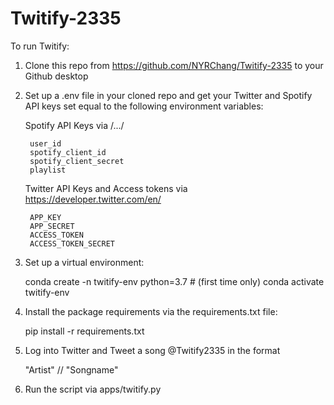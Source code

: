 # Twitify-2335

To run Twitify:

1. Clone this repo from https://github.com/NYRChang/Twitify-2335 to your Github desktop

2. Set up a .env file in your cloned repo and get your Twitter and Spotify API keys set equal to the following environment variables: 

    Spotify API Keys via /.../

        user_id
        spotify_client_id
        spotify_client_secret
        playlist

    Twitter API Keys and Access tokens via https://developer.twitter.com/en/

        APP_KEY
        APP_SECRET
        ACCESS_TOKEN
        ACCESS_TOKEN_SECRET


3. Set up a virtual environment:

    conda create -n twitify-env python=3.7 # (first time only)
    conda activate twitify-env

4. Install the package requirements via the requirements.txt file:

    pip install -r requirements.txt

5. Log into Twitter and Tweet a song @Twitify2335 in the format 

    "Artist" // "Songname"

6. Run the script via apps/twitify.py